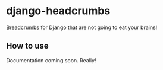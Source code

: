 django-headcrumbs
==================

[Breadcrumbs](http://en.wikipedia.org/wiki/Breadcrumb_%28navigation%29) for [Django](http://www.djangoproject.com/) that are not going to eat your brains!

How to use
-----------

Documentation coming soon. Really!
